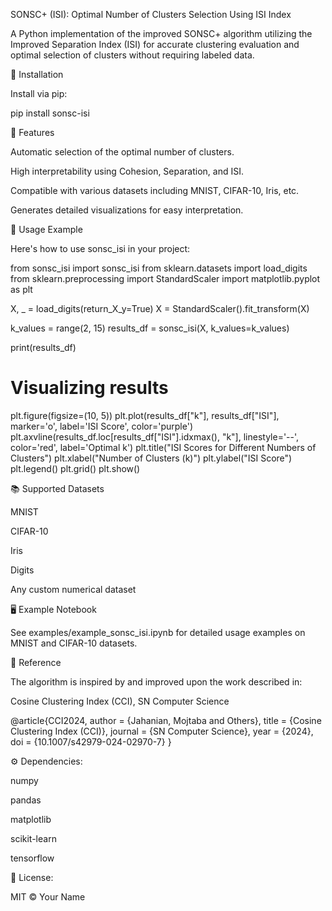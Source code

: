 SONSC+ (ISI): Optimal Number of Clusters Selection Using ISI Index

A Python implementation of the improved SONSC+ algorithm utilizing the Improved Separation Index (ISI) for accurate clustering evaluation and optimal selection of clusters without requiring labeled data.

📌 Installation

Install via pip:

pip install sonsc-isi

🚀 Features

Automatic selection of the optimal number of clusters.

High interpretability using Cohesion, Separation, and ISI.

Compatible with various datasets including MNIST, CIFAR-10, Iris, etc.

Generates detailed visualizations for easy interpretation.

🔖 Usage Example

Here's how to use sonsc_isi in your project:

from sonsc_isi import sonsc_isi
from sklearn.datasets import load_digits
from sklearn.preprocessing import StandardScaler
import matplotlib.pyplot as plt

X, _ = load_digits(return_X_y=True)
X = StandardScaler().fit_transform(X)

k_values = range(2, 15)
results_df = sonsc_isi(X, k_values=k_values)

print(results_df)

# Visualizing results
plt.figure(figsize=(10, 5))
plt.plot(results_df["k"], results_df["ISI"], marker='o', label='ISI Score', color='purple')
plt.axvline(results_df.loc[results_df["ISI"].idxmax(), "k"], linestyle='--', color='red', label='Optimal k')
plt.title("ISI Scores for Different Numbers of Clusters")
plt.xlabel("Number of Clusters (k)")
plt.ylabel("ISI Score")
plt.legend()
plt.grid()
plt.show()

📚 Supported Datasets

MNIST

CIFAR-10

Iris

Digits

Any custom numerical dataset

🖥 Example Notebook

See examples/example_sonsc_isi.ipynb for detailed usage examples on MNIST and CIFAR-10 datasets.

📖 Reference

The algorithm is inspired by and improved upon the work described in:

Cosine Clustering Index (CCI), SN Computer Science

@article{CCI2024,
  author = {Jahanian, Mojtaba and Others},
  title = {Cosine Clustering Index (CCI)},
  journal = {SN Computer Science},
  year = {2024},
  doi = {10.1007/s42979-024-02970-7}
}

⚙️ Dependencies:

numpy

pandas

matplotlib

scikit-learn

tensorflow

📄 License:

MIT © Your Name